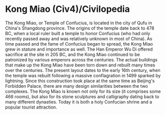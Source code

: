 # Kong Miao (Civ4)/Civilopedia

The Kong Miao, or Temple of Confucius, is located in the city of Qufu in China's Shangdong province. The origins of the temple date back to 478 BC, when a local ruler built a temple to honor Confucius (who had only recently passed away and was relatively unknown in most of China). As time passed and the fame of Confucius began to spread, the Kong Miao grew in stature and importance as well. The Han Emperor Wu Di offered sacrifice at the site in 205 BC, and the Kong Miao continued to be patronized by various emperors across the centuries.
The actual buildings that make up the Kong Miao have been torn down and rebuilt many times over the centuries. The present layout dates to the early 16th century, when the temple was rebuilt following a massive conflagration in 1499 sparked by lightning. Since this construction took place at the same time as Beijing's Forbidden Palace, there are many design similarities between the two complexes. The Kong Miao is known not only for its size (it comprises some 466 rooms), but also for its stone sculptures and calligraphy dating back to many different dynasties. Today it is both a holy Confucian shrine and a popular tourist attraction.